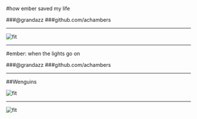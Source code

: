 #how ember saved my life

###@grandazz
###github.com/achambers

---

![fit](http://cdn.visualnews.com/wp-content/uploads/2013/05/photoshopchimera-2.jpg)

---

#ember: when the lights go on

###@grandazz
###github.com/achambers

---

##Wenguins

![fit](http://cdn.visualnews.com/wp-content/uploads/2013/05/photoshopchimera-2.jpg)

---

![fit](http://cdn.visualnews.com/wp-content/uploads/2013/05/photoshopchimera-2.jpg)
